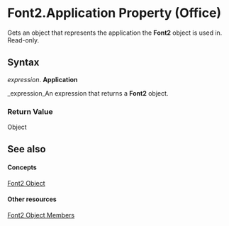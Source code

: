 
# Font2.Application Property (Office)

Gets an object that represents the application the  **Font2** object is used in. Read-only.


## Syntax

 _expression_. **Application**

 _expression_An expression that returns a  **Font2** object.


### Return Value

Object


## See also


#### Concepts


 [Font2 Object](8e892c52-56d9-72bd-2893-b15a17cd59ae.md)
#### Other resources


 [Font2 Object Members](8c91a433-b474-486a-4c03-eb9f7b44ecb0.md)
